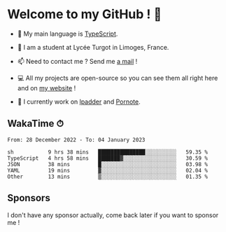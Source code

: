# Welcome to my GitHub ! 🌃

- 🔭 My main language is [TypeScript](https://www.typescriptlang.org/).

- 🌱 I am a student at Lycée Turgot in Limoges, France.

- 📫 Need to contact me ? Send me <a href="mailto:mikkel@milescode.dev">a mail</a> !

- 💻 All my projects are open-source so you can see them all right here and on <a href="https://www.vexcited.ml">my website</a> !

- 👀 I currently work on [lpadder](https://github.com/Vexcited/lpadder) and [Pornote](https://github.com/Vexcited/Pornote).

## WakaTime ⏱

<!--START_SECTION:waka-->

```text
From: 28 December 2022 - To: 04 January 2023

sh           9 hrs 38 mins   ███████████████░░░░░░░░░░   59.35 %
TypeScript   4 hrs 58 mins   ███████▓░░░░░░░░░░░░░░░░░   30.59 %
JSON         38 mins         █░░░░░░░░░░░░░░░░░░░░░░░░   03.98 %
YAML         19 mins         ▓░░░░░░░░░░░░░░░░░░░░░░░░   02.04 %
Other        13 mins         ▒░░░░░░░░░░░░░░░░░░░░░░░░   01.35 %
```

<!--END_SECTION:waka-->

## Sponsors

I don't have any sponsor actually, come back later if you want to sponsor me !

